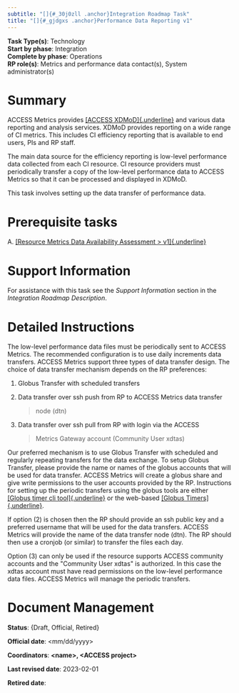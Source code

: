 ```yaml
---
subtitle: "[]{#_30j0zll .anchor}Integration Roadmap Task"
title: "[]{#_gjdgxs .anchor}Performance Data Reporting v1"
---
```


**Task Type(s)**: Technology\
**Start by phase**: Integration\
**Complete by phase**: Operations\
**RP role(s)**: Metrics and performance data contact(s), System
administrator(s)

# Summary

ACCESS Metrics provides [[ACCESS
XDMoD]{.underline}](https://xdmod.access-ci.org) and various data
reporting and analysis services. XDMoD provides reporting on a wide
range of CI metrics. This includes CI efficiency reporting that is
available to end users, PIs and RP staff.

The main data source for the efficiency reporting is low-level
performance data collected from each CI resource. CI resource providers
must periodically transfer a copy of the low-level performance data to
ACCESS Metrics so that it can be processed and displayed in XDMoD.

This task involves setting up the data transfer of performance data.

# Prerequisite tasks

A.  [[Resource Metrics Data Availability Assessment
    > v1]{.underline}](https://docs.google.com/document/d/12MNK2VggHD3JoySK4SgguHARMWJyc91EV2T1vY6Rf_8/edit#)

# Support Information

For assistance with this task see the *Support Information* section in
the *Integration Roadmap Description*.

# Detailed Instructions

The low-level performance data files must be periodically sent to ACCESS
Metrics. The recommended configuration is to use daily increments data
transfers. ACCESS Metrics support three types of data transfer design.
The choice of data transfer mechanism depends on the RP preferences:

1.  Globus Transfer with scheduled transfers

2.  Data transfer over ssh push from RP to ACCESS Metrics data transfer
    > node (dtn)

3.  Data transfer over ssh pull from RP with login via the ACCESS
    > Metrics Gateway account (Community User xdtas)

Our preferred mechanism is to use Globus Transfer with scheduled and
regularly repeating transfers for the data exchange. To setup Globus
Transfer, please provide the name or names of the globus accounts that
will be used for data transfer. ACCESS Metrics will create a globus
share and give write permissions to the user accounts provided by the
RP. Instructions for setting up the periodic transfers using the globus
tools are either [[Globus timer cli
tool]{.underline}](https://pypi.org/project/globus-timer-cli/) or the
web-based [[Globus
Timers]{.underline}](https://www.globus.org/blog/scheduled-and-recurring-transfers-now-available-globus-web-app).

If option (2) is chosen then the RP should provide an ssh public key and
a preferred username that will be used for the data transfers. ACCESS
Metrics will provide the name of the data transfer node (dtn). The RP
should then use a cronjob (or similar) to transfer the files each day.

Option (3) can only be used if the resource supports ACCESS community
accounts and the "Community User xdtas" is authorized. In this case the
xdtas account must have read permissions on the low-level performance
data files. ACCESS Metrics will manage the periodic transfers.

# Document Management

**Status**: {Draft, Official, Retired}

**Official date**: \<mm/dd/yyyy\>

**Coordinators**: **\<name\>, \<ACCESS project\>**

**Last revised date**: 2023-02-01

**Retired date**:
